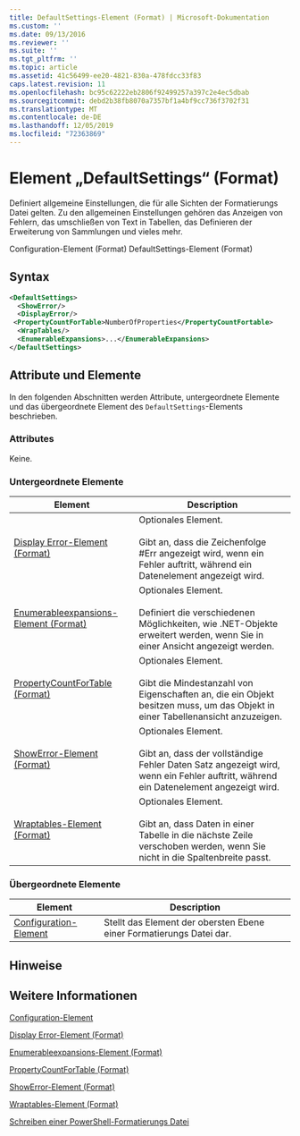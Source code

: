 ```yaml
---
title: DefaultSettings-Element (Format) | Microsoft-Dokumentation
ms.custom: ''
ms.date: 09/13/2016
ms.reviewer: ''
ms.suite: ''
ms.tgt_pltfrm: ''
ms.topic: article
ms.assetid: 41c56499-ee20-4821-830a-478fdcc33f83
caps.latest.revision: 11
ms.openlocfilehash: bc95c62222eb2806f92499257a397c2e4ec5dbab
ms.sourcegitcommit: debd2b38fb8070a7357bf1a4bf9cc736f3702f31
ms.translationtype: MT
ms.contentlocale: de-DE
ms.lasthandoff: 12/05/2019
ms.locfileid: "72363869"
---
```

# <a name="defaultsettings-element-format"></a>Element „DefaultSettings“ (Format)

Definiert allgemeine Einstellungen, die für alle Sichten der Formatierungs Datei gelten. Zu den allgemeinen Einstellungen gehören das Anzeigen von Fehlern, das umschließen von Text in Tabellen, das Definieren der Erweiterung von Sammlungen und vieles mehr.

Configuration-Element (Format) DefaultSettings-Element (Format)

## <a name="syntax"></a>Syntax

```xml
<DefaultSettings>
  <ShowError/>
  <DisplayError/>
 <PropertyCountForTable>NumberOfProperties</PropertyCountFortable>
  <WrapTables/>
  <EnumerableExpansions>...</EnumerableExpansions>
</DefaultSettings>
```

## <a name="attributes-and-elements"></a>Attribute und Elemente

In den folgenden Abschnitten werden Attribute, untergeordnete Elemente und das übergeordnete Element des `DefaultSettings`-Elements beschrieben.

### <a name="attributes"></a>Attributes

Keine.

### <a name="child-elements"></a>Untergeordnete Elemente

|Element|Description|
|-------------|-----------------|
|[Display Error-Element (Format)](./displayerror-element-format.md)|Optionales Element.<br /><br /> Gibt an, dass die Zeichenfolge #Err angezeigt wird, wenn ein Fehler auftritt, während ein Datenelement angezeigt wird.|
|[Enumerableexpansions-Element (Format)](./enumerableexpansions-element-format.md)|Optionales Element.<br /><br /> Definiert die verschiedenen Möglichkeiten, wie .NET-Objekte erweitert werden, wenn Sie in einer Ansicht angezeigt werden.|
|[PropertyCountForTable (Format)](./propertycountfortable-element-format.md)|Optionales Element.<br /><br /> Gibt die Mindestanzahl von Eigenschaften an, die ein Objekt besitzen muss, um das Objekt in einer Tabellenansicht anzuzeigen.|
|[ShowError-Element (Format)](./showerror-element-format.md)|Optionales Element.<br /><br /> Gibt an, dass der vollständige Fehler Daten Satz angezeigt wird, wenn ein Fehler auftritt, während ein Datenelement angezeigt wird.|
|[Wraptables-Element (Format)](./wraptables-element-format.md)|Optionales Element.<br /><br /> Gibt an, dass Daten in einer Tabelle in die nächste Zeile verschoben werden, wenn Sie nicht in die Spaltenbreite passt.|

### <a name="parent-elements"></a>Übergeordnete Elemente

|Element|Description|
|-------------|-----------------|
|[Configuration-Element](./configuration-element-format.md)|Stellt das Element der obersten Ebene einer Formatierungs Datei dar.|

## <a name="remarks"></a>Hinweise

## <a name="see-also"></a>Weitere Informationen

[Configuration-Element](./configuration-element-format.md)

[Display Error-Element (Format)](./displayerror-element-format.md)

[Enumerableexpansions-Element (Format)](./enumerableexpansions-element-format.md)

[PropertyCountForTable (Format)](./propertycountfortable-element-format.md)

[ShowError-Element (Format)](./showerror-element-format.md)

[Wraptables-Element (Format)](./wraptables-element-format.md)

[Schreiben einer PowerShell-Formatierungs Datei](./writing-a-powershell-formatting-file.md)
